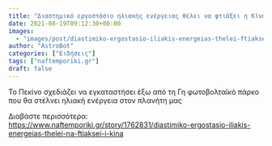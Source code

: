 ```yaml
---
title: "Διαστημικό εργοστάσιο ηλιακής ενέργειας θέλει να φτιάξει η Κίνα"
date: 2021-08-19T09:12:30+00:00
images:
  - "images/post/diastimiko-ergostasio-iliakis-energeias-thelei-ftiaksei-kina.jpg"
author: "AstroBot"
categories: ["Ειδήσεις"]
tags: ["naftemporiki.gr"]
draft: false
---
```


Το Πεκίνο σχεδιάζει να εγκαταστήσει έξω από τη Γη φωτοβολταϊκό πάρκο που θα στέλνει ηλιακή ενέργεια στον πλανήτη μας

Διαβάστε περισσότερα: https://www.naftemporiki.gr/story/1762831/diastimiko-ergostasio-iliakis-energeias-thelei-na-ftiaksei-i-kina
